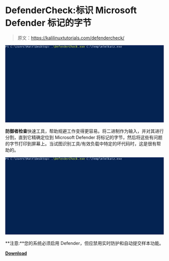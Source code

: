 # DefenderCheck:标识 Microsoft Defender 标记的字节

> 原文：<https://kalilinuxtutorials.com/defendercheck/>

[![DefenderCheck : Identifies The Bytes That Microsoft Defender Flags On](img//64bc313af9f99992ea5f541ebece3a91.png "DefenderCheck : Identifies The Bytes That Microsoft Defender Flags On")](https://1.bp.blogspot.com/-XPxCyFHeJv0/YG95EIzQLQI/AAAAAAAAIsM/SJXcre1LecUR2KjAxz6lgtj52CvfAj8CACLcBGAsYHQ/s600/DefenderCheck.gif)

**防御者检查**快速工具，帮助规避工作变得更容易。将二进制作为输入，并对其进行分割，直到它精确定位到 Microsoft Defender 将标记的字节，然后将这些有问题的字节打印到屏幕上。当试图识别工具/有效负载中特定的坏代码时，这是很有帮助的。

![DefenderCheck : Identifies The Bytes That Microsoft Defender Flags On](img//64bc313af9f99992ea5f541ebece3a91.png "DefenderCheck : Identifies The Bytes That Microsoft Defender Flags On")

**注意:**您的系统必须启用 Defender，但应禁用实时防护和自动提交样本功能。

[**Download**](https://github.com/matterpreter/DefenderCheck)